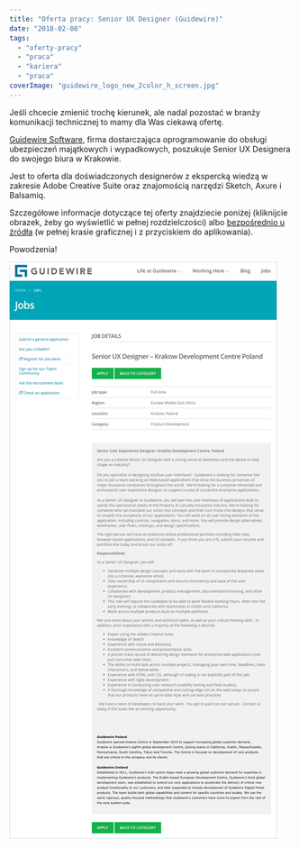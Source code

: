 ```yaml
---
title: "Oferta pracy: Senior UX Designer (Guidewire)"
date: "2018-02-08"
tags:
  - "oferty-pracy"
  - "praca"
  - "kariera"
  - "praca"
coverImage: "guidewire_logo_new_2color_h_screen.jpg"
---
```


Jeśli chcecie zmienić trochę kierunek, ale nadal pozostać w branży komunikacji
technicznej to mamy dla Was ciekawą ofertę.

[Guidewire Software](https://www.guidewire.com/), firma dostarczająca
oprogramowanie do obsługi ubezpieczeń majątkowych i wypadkowych, poszukuje
Senior UX Designera do swojego biura w Krakowie.

Jest to oferta dla doświadczonych designerów z ekspercką wiedzą w zakresie Adobe
Creative Suite oraz znajomością narzędzi Sketch, Axure i Balsamiq.

Szczegółowe informacje dotyczące tej oferty znajdziecie poniżej (kliknijcie
obrazek, żeby go wyświetlić w pełnej rozdzielczości)
albo [bezpośrednio u źródła](https://careers.guidewire.com/jobs/view/oiH55fwT/senior-ux-designer-krakow-development-centre-poland) (w
pełnej krasie graficznej i z przyciskiem do aplikowania).

Powodzenia!

[![](images/Guidewire-senior-ux-designer.png)](http://techwriter.pl/wp-content/uploads/2018/02/Guidewire-senior-ux-designer.png)
